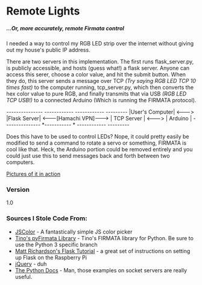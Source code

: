 # Remote Lights
<h5>...Or, more accurately, remote Firmata control</h5>

I needed a way to control my RGB LED strip over the internet without giving out my house's public IP address. 

There are two servers in this implementation. The first runs flask\_server.py, is publicly accessible, and hosts (guess what!) a flask server. Anyone can access this serer, choose a color value, and hit the submit button. When they do, this server sends a message over TCP *(Try saying RGB LED TCP 10 times fast)* to the computer running, tcp\_server.py, which then converts the hex color value to pure RGB, and finally transmits that via USB _(RGB LED TCP USB!)_ to a connected Arduino (Which is running the FIRMATA protocol). 

*---------------*         *------------*                        *------------*       *---------*
|User's Computer|  <--->  |Flask Server|  <---[Hamachi VPN]---> | TCP Server | <---> | Arduino | 
*---------------*         *----------- *                        *------------*       *---------*

Does this have to be used to control LEDs? Nope, it could pretty easily be modified to send a command to rotate a servo or something, FIRMATA is cool like that. Heck, the Arduino portion could be removed entirely and you could just use this to send messages back and forth between two computers. 

[Pictures of it in action](http://imgur.com/a/fIGjD)

### Version
1.0

### Sources I Stole Code From:

* [JSColor] - A fantastically simple JS color picker
* [Tino's pyFirmata Library] - Tino's FIRMATA library for Python. Be sure to use the Python 3 specific branch
* [Matt Richardson's Flask Tutorial] - a great set of instructions on setting up Flask on the Raspberry Pi
* [jQuery] - duh
* [The Python Docs] - Man, those examples on socket servers are really useful.

[JSColor]:http://jscolor.com
[Tino's pyFirmata Library]:https://github.com/tino/pyFirmata/
[The Python Docs]:https://docs.python.org/3/library/socketserver.html
[Matt Richardson's Flask Tutorial]:http://mattrichardson.com/Raspberry-Pi-Flask/
[jQuery]:http://jquery.com
